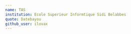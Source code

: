 ```yaml
---
name: TAS
institution: Ecole Superieur Informtique Sidi Belabbes
quote: Datebayou
github_user: ilovax
---
```

